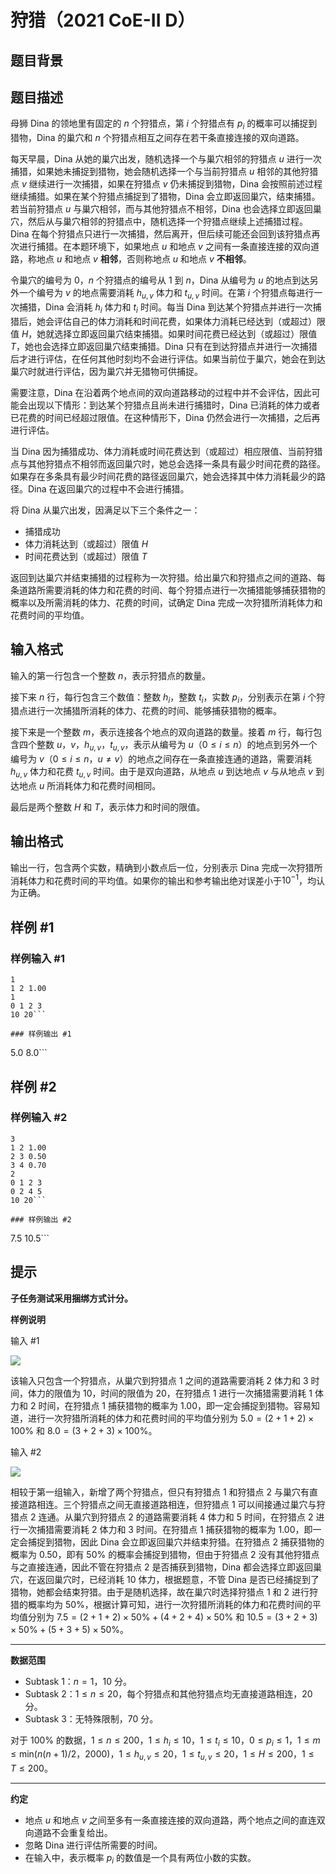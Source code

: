 # 狩猎（2021 CoE-II D）

## 题目背景



## 题目描述

母狮 $\text{Dina}$ 的领地里有固定的 $n$ 个狩猎点，第 $i$ 个狩猎点有 $p_i$ 的概率可以捕捉到猎物，$\text{Dina}$ 的巢穴和 $n$ 个狩猎点相互之间存在若干条直接连接的双向道路。

每天早晨，$\text{Dina}$ 从她的巢穴出发，随机选择一个与巢穴相邻的狩猎点 $u$ 进行一次捕猎，如果她未捕捉到猎物，她会随机选择一个与当前狩猎点 $u$ 相邻的其他狩猎点 $v$ 继续进行一次捕猎，如果在狩猎点 $v$ 仍未捕捉到猎物，$\text{Dina}$ 会按照前述过程继续捕猎。如果在某个狩猎点捕捉到了猎物，$\text{Dina}$ 会立即返回巢穴，结束捕猎。若当前狩猎点 $u$ 与巢穴相邻，而与其他狩猎点不相邻，$\text{Dina}$ 也会选择立即返回巢穴，然后从与巢穴相邻的狩猎点中，随机选择一个狩猎点继续上述捕猎过程。$\text{Dina}$ 在每个狩猎点只进行一次捕猎，然后离开，但后续可能还会回到该狩猎点再次进行捕猎。在本题环境下，如果地点 $u$ 和地点 $v$ 之间有一条直接连接的双向道路，称地点 $u$ 和地点 $v$ **相邻**，否则称地点 $u$ 和地点 $v$ **不相邻**。

令巢穴的编号为 $0$，$n$ 个狩猎点的编号从 $1$ 到 $n$，$\text{Dina}$ 从编号为 $u$ 的地点到达另外一个编号为 $v$ 的地点需要消耗 $h_{u,v}$ 体力和 $t_{u,v}$ 时间。在第 $i$ 个狩猎点每进行一次捕猎，$\text{Dina}$ 会消耗 $h_i$ 体力和 $t_i$ 时间。每当 $\text{Dina}$ 到达某个狩猎点并进行一次捕猎后，她会评估自己的体力消耗和时间花费，如果体力消耗已经达到（或超过）限值 $H$，她就选择立即返回巢穴结束捕猎。如果时间花费已经达到（或超过）限值 $T$，她也会选择立即返回巢穴结束捕猎。$\text{Dina}$ 只有在到达狩猎点并进行一次捕猎后才进行评估，在任何其他时刻均不会进行评估。如果当前位于巢穴，她会在到达巢穴时就进行评估，因为巢穴并无猎物可供捕捉。

需要注意，$\text{Dina}$ 在沿着两个地点间的双向道路移动的过程中并不会评估，因此可能会出现以下情形：到达某个狩猎点且尚未进行捕猎时，$\text{Dina}$ 已消耗的体力或者已花费的时间已经超过限值。在这种情形下，$\text{Dina}$ 仍然会进行一次捕猎，之后再进行评估。

当 $\text{Dina}$ 因为捕猎成功、体力消耗或时间花费达到（或超过）相应限值、当前狩猎点与其他狩猎点不相邻而返回巢穴时，她总会选择一条具有最少时间花费的路径。如果存在多条具有最少时间花费的路径返回巢穴，她会选择其中体力消耗最少的路径。$\text{Dina}$ 在返回巢穴的过程中不会进行捕猎。

将 $\text{Dina}$ 从巢穴出发，因满足以下三个条件之一：

- 捕猎成功
- 体力消耗达到（或超过）限值 $H$
- 时间花费达到（或超过）限值 $T$

返回到达巢穴并结束捕猎的过程称为一次狩猎。给出巢穴和狩猎点之间的道路、每条道路所需要消耗的体力和花费的时间、每个狩猎点进行一次捕猎能够捕获猎物的概率以及所需消耗的体力、花费的时间，试确定 $\text{Dina}$ 完成一次狩猎所消耗体力和花费时间的平均值。

## 输入格式

输入的第一行包含一个整数 $n$，表示狩猎点的数量。

接下来 $n$ 行，每行包含三个数值：整数 $h_i$，整数 $t_i$，实数 $p_i$，分别表示在第 $i$ 个狩猎点进行一次捕猎所消耗的体力、花费的时间、能够捕获猎物的概率。

接下来是一个整数 $m$，表示连接各个地点的双向道路的数量。接着 $m$ 行，每行包含四个整数 $u$，$v$，$h_{u,v}$，$t_{u,v}$，表示从编号为 $u$（$0 \le i \le n$）的地点到另外一个编号为 $v$（$0 \le i \le n$，$u \ne v$）的地点之间存在一条直接连通的道路，需要消耗 $h_{u,v}$ 体力和花费 $t_{u,v}$ 时间。由于是双向道路，从地点 $u$ 到达地点 $v$ 与从地点 $v$ 到达地点 $u$ 所消耗体力和花费时间相同。

最后是两个整数 $H$ 和 $T$，表示体力和时间的限值。

## 输出格式

输出一行，包含两个实数，精确到小数点后一位，分别表示 $\text{Dina}$ 完成一次狩猎所消耗体力和花费时间的平均值。如果你的输出和参考输出绝对误差小于$10^{-1}$，均认为正确。

## 样例 #1

### 样例输入 #1
```
1
1 2 1.00
1
0 1 2 3
10 20```

### 样例输出 #1

```
5.0 8.0```

## 样例 #2

### 样例输入 #2
```
3
1 2 1.00
2 3 0.50
3 4 0.70
2
0 1 2 3
0 2 4 5
10 20```

### 样例输出 #2

```
7.5 10.5```

## 提示

**子任务测试采用捆绑方式计分。**

**样例说明**

输入 #1

![](https://cdn.luogu.com.cn/upload/image_hosting/62vbngdn.png)

该输入只包含一个狩猎点，从巢穴到狩猎点 $1$ 之间的道路需要消耗 $2$ 体力和 $3$ 时间，体力的限值为 $10$，时间的限值为 $20$，在狩猎点 $1$ 进行一次捕猎需要消耗 $1$ 体力和 $2$ 时间，在狩猎点 $1$ 捕获猎物的概率为 $1.00$，即一定会捕捉到猎物。容易知道，进行一次狩猎所消耗的体力和花费时间的平均值分别为 $5.0=(2+1+2) \times 100\%$ 和 $8.0=(3+2+3) \times 100\%$。

输入 #2

![](https://cdn.luogu.com.cn/upload/image_hosting/k4q1qkwr.png)

相较于第一组输入，新增了两个狩猎点，但只有狩猎点 $1$ 和狩猎点 $2$ 与巢穴有直接道路相连。三个狩猎点之间无直接道路相连，但狩猎点 $1$ 可以间接通过巢穴与狩猎点 $2$ 连通。从巢穴到狩猎点 $2$ 的道路需要消耗 $4$ 体力和 $5$ 时间，在狩猎点 $2$ 进行一次捕猎需要消耗 $2$ 体力和 $3$ 时间。在狩猎点 $1$ 捕获猎物的概率为 $1.00$，即一定会捕捉到猎物，因此 $\text{Dina}$ 会立即返回巢穴并结束狩猎。在狩猎点 $2$ 捕获猎物的概率为 $0.50$，即有 $50\%$ 的概率会捕捉到猎物，但由于狩猎点 $2$ 没有其他狩猎点与之直接连通，因此不管在狩猎点 $2$ 是否捕获到猎物，$\text{Dina}$ 都会选择立即返回巢穴，在返回巢穴时，已经消耗 $10$ 体力，根据题意，不管 $\text{Dina}$ 是否已经捕捉到了猎物，她都会结束狩猎。由于是随机选择，故在巢穴时选择狩猎点 $1$ 和 $2$ 进行狩猎的概率均为 $50\%$，根据计算可知，进行一次狩猎所消耗的体力和花费时间的平均值分别为 $7.5=(2+1+2) \times 50\%+(4+2+4) \times 50\%$ 和 $10.5=(3+2+3) \times 50\%+(5+3+5) \times 50\%$。

------------

**数据范围**

- Subtask $1$：$n=1$，$10$ 分。
- Subtask $2$：$1 \le n \le 20$，每个狩猎点和其他狩猎点均无直接道路相连，$20$ 分。
- Subtask $3$：无特殊限制，$70$ 分。

对于 $100\%$ 的数据，$1 \le n \le 200$，$1 \le h_i \le 10$，$1 \le t_i \le 10$，$0 \le p_i \le 1$，$1 \le m \le \text{min}(n (n+1) / 2$，$2000$)，$1 \le h_{u,v} \le 20$，$1 \le t_{u,v} \le 20$，$1 \le H \le 200$，$1 \le T \le 200$。

------------

**约定**

- 地点 $u$ 和地点 $v$ 之间至多有一条直接连接的双向道路，两个地点之间的直连双向道路不会重复给出。
- 忽略 $\text{Dina}$ 进行评估所需要的时间。
- 在输入中，表示概率 $p_i$ 的数值是一个具有两位小数的实数。
